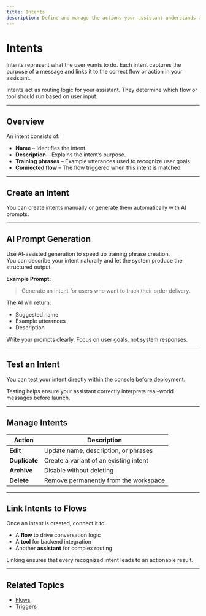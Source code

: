 ```yaml
---
title: Intents
description: Define and manage the actions your assistant understands and responds to.
---
```


# Intents

Intents represent what the user wants to do. Each intent captures the purpose of a message and links it to the correct flow or action in your assistant.

<Info>
Intents act as routing logic for your assistant. They determine which flow or tool should run based on user input.
</Info>

---

## Overview

An intent consists of:
- **Name** – Identifies the intent.
- **Description** – Explains the intent’s purpose.
- **Training phrases** – Example utterances used to recognize user goals.
- **Connected flow** – The flow triggered when this intent is matched.

---

## Create an Intent

You can create intents manually or generate them automatically with AI prompts.

<Steps>
  <Step title="Go to Assistants → Components → Intents." />
  <Step title="Click Create Intent." />
  <Step title="Enter the Intent Name and Description." />
  <Step title="Select AI Prompt Generation to auto-generate examples." />
  <Step title="Review and edit the generated samples." />
  <Step title="Connect this intent to a specific Flow or Action." />
</Steps>

---

## AI Prompt Generation

Use AI-assisted generation to speed up training phrase creation.  
You can describe your intent naturally and let the system produce the structured output.

**Example Prompt:**

> Generate an intent for users who want to track their order delivery.

The AI will return:
- Suggested name  
- Example utterances  
- Description  

<Card title="Tip">
Write your prompts clearly. Focus on user goals, not system responses.
</Card>

---

## Test an Intent

You can test your intent directly within the console before deployment.

<Steps>
  <Step title="Open the Intent Testing tab." />
  <Step title="Enter a user message." />
  <Step title="Review the detected intent and confidence score." />
  <Step title="Adjust the examples if detection is inaccurate." />
</Steps>

<Info>
Testing helps ensure your assistant correctly interprets real-world messages before launch.
</Info>

---

## Manage Intents

| Action | Description |
|---------|--------------|
| **Edit** | Update name, description, or phrases |
| **Duplicate** | Create a variant of an existing intent |
| **Archive** | Disable without deleting |
| **Delete** | Remove permanently from the workspace |

---

## Link Intents to Flows

Once an intent is created, connect it to:
- A **flow** to drive conversation logic  
- A **tool** for backend integration  
- Another **assistant** for complex routing

<Info>
Linking ensures that every recognized intent leads to an actionable result.
</Info>

---

## Related Topics

- [Flows](/assistants/components/flows)
- [Triggers](/assistants/components/triggers)